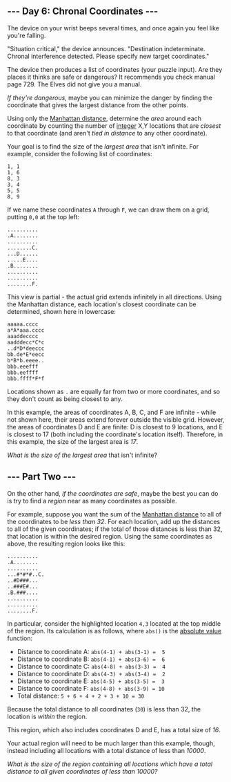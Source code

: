 --- Day 6: Chronal Coordinates ---
----------------------------------

The device on your wrist beeps several times, and once again you feel like you're falling.


"Situation critical," the device announces. "Destination indeterminate. Chronal interference detected. Please specify new target coordinates."


The device then produces a list of coordinates (your puzzle input). Are they places it thinks are safe or dangerous? It recommends you check manual page 729. The Elves did not give you a manual.


*If they're dangerous,* maybe you can minimize the danger by finding the coordinate that gives the largest distance from the other points.


Using only the [Manhattan distance](https://en.wikipedia.org/wiki/Taxicab_geometry), determine the *area* around each coordinate by counting the number of [integer](https://en.wikipedia.org/wiki/Integer) X,Y locations that are *closest* to that coordinate (and aren't *tied in distance* to any other coordinate).


Your goal is to find the size of the *largest area* that isn't infinite. For example, consider the following list of coordinates:



```
1, 1
1, 6
8, 3
3, 4
5, 5
8, 9

```

If we name these coordinates `A` through `F`, we can draw them on a grid, putting `0,0` at the top left:



```
..........
.A........
..........
........C.
...D......
.....E....
.B........
..........
..........
........F.

```

This view is partial - the actual grid extends infinitely in all directions. Using the Manhattan distance, each location's closest coordinate can be determined, shown here in lowercase:



```
aaaaa.cccc
a*A*aaa.cccc
aaaddecccc
aadddecc*C*c
..d*D*deeccc
bb.de*E*eecc
b*B*b.eeee..
bbb.eeefff
bbb.eeffff
bbb.ffff*F*f

```

Locations shown as `.` are equally far from two or more coordinates, and so they don't count as being closest to any.


In this example, the areas of coordinates A, B, C, and F are infinite - while not shown here, their areas extend forever outside the visible grid. However, the areas of coordinates D and E are finite: D is closest to 9 locations, and E is closest to 17 (both including the coordinate's location itself). Therefore, in this example, the size of the largest area is *17*.


*What is the size of the largest area* that isn't infinite?


--- Part Two ---
----------------

On the other hand, *if the coordinates are safe*, maybe the best you can do is try to find a *region* near as many coordinates as possible.


For example, suppose you want the sum of the [Manhattan distance](https://en.wikipedia.org/wiki/Taxicab_geometry) to all of the coordinates to be *less than 32*. For each location, add up the distances to all of the given coordinates; if the total of those distances is less than 32, that location is within the desired region. Using the same coordinates as above, the resulting region looks like this:



```
..........
.A........
..........
...#*#*#..C.
..#D###...
..###E#...
.B.###....
..........
..........
........F.

```

In particular, consider the highlighted location `4,3` located at the top middle of the region. Its calculation is as follows, where `abs()` is the [absolute value](https://en.wikipedia.org/wiki/Absolute_value) function:


* Distance to coordinate A: `abs(4-1) + abs(3-1) =  5`
* Distance to coordinate B: `abs(4-1) + abs(3-6) =  6`
* Distance to coordinate C: `abs(4-8) + abs(3-3) =  4`
* Distance to coordinate D: `abs(4-3) + abs(3-4) =  2`
* Distance to coordinate E: `abs(4-5) + abs(3-5) =  3`
* Distance to coordinate F: `abs(4-8) + abs(3-9) = 10`
* Total distance: `5 + 6 + 4 + 2 + 3 + 10 = 30`


Because the total distance to all coordinates (`30`) is less than 32, the location is *within* the region.


This region, which also includes coordinates D and E, has a total size of *16*.


Your actual region will need to be much larger than this example, though, instead including all locations with a total distance of less than *10000*.


*What is the size of the region containing all locations which have a total distance to all given coordinates of less than 10000?*


